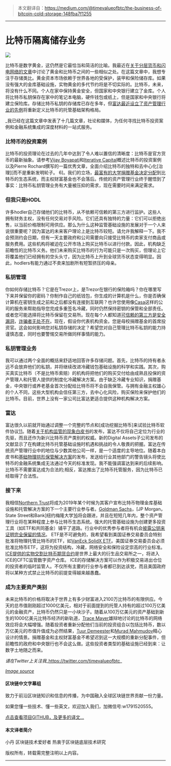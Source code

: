 
> 本文翻译自：https://medium.com/@timevalueofbtc/the-business-of-bitcoin-cold-storage-148fba7f1255
>

-----------------------------------------------

# 比特币隔离储存业务

![][1]

比特币是数字黄金，这仍然是它最恰当和简洁的比喻。我最近在[关于分层货币和闪电网络的文章][2]中讨论了黄金和比特币之间的一些相似之处。在这篇文章中，我想专注于存储类比。黄金资本市场依赖于世界各地的受保护，装甲和保险储存库。如果没有强大的金库基础设施，实物黄金的多代节约将是不切实际的。比特币，未来，将没有什么不同。个人在家中保持黄金安全，但国家和中央银行建立了金库。个人将比特币私钥保存在家中的笔记本电脑，硬件钱包或纸上，但是国家和中央银行将建立保险库。存储比特币私钥的存储库已存在多年，但[富达最近设立了资产管理行业的先例][3]将重新定义比特币的托管基础​​架构格局。

_我已经在这篇文章中发表了十几篇文章，社论和媒体，为任何寻找比特币投资案例和金融系统集成的深度材料的一站式服务。

### **比特币的投资案例**

比特币的投资理论在过去的几年中达到了令人难以置信的清晰度：比特币是官方货币的最新抽象。请参考[Vijay Boyapati][4]和[Iterative Capital][5]概述比特币的投资案例以及Pierre Rochard撰写的一篇优秀文章，全面介绍比特币的独特和去中心化[治理][而不是重新发明轮子。 6]。我们的立场，[最富有的大学捐赠基金决定分配][7]到比特币的生态系统，而主权财富基金也不会落后。传统的资产管理行业终于醒悟到了事实：比特币私钥管理业务有大量被压抑的需求，现在需要时间来满足需求。

### **但我只是HODL**

许多hodler自己存储他们的比特币，从不依赖可信赖的第三方进行监护。这些人拥有财务主权，没有任何交易对手风险。它们还具有独特的力量：它们可以拒绝出售，以当前价格限制可用供应。那么为什么这种监管基础设施的发展对于一个人来说很重要呢？因为富达的未来客户理论上是比特币较短。请允许我解释一下。我不会预测约会日期，但有一天主要政府和公司需要向只接受比特币的卖家支付商品或服务费用。这些机构将被迫在公开市场上购买比特币以进行付款。因此，机构缺乏前瞻性的比特币义务。他们未来购买比特币的行为可能只是一次购买，但理论上它将覆盖他们已经拥有的空头头寸，因为比特币上升到全球货币状态变得明显。因此，hodlers有能力通过不卖来加剧所有短暂挤压的母亲。

### **私钥管理**

你如何存储比特币？它是在Trezor上，是Trezor在银行的保险箱吗？你在哪里写下来并保留你的密码？你制作自己的纸钱包，你生成的计算机是什么，你是否确保计算机在密钥生成之前和之后都没有连接到互联网？也许您使用像[Casa][8]这样的公司的服务来帮助指导您完成多重签名冷藏，同时仍然保持密钥的保管和全部责任。或者您可能选择将比特币保留在交易所。现在每个人都知道[可信赖的第三方是安全漏洞][9]，[诈骗者无处不在][10]。现在，假设你代表机构资金。您是母校捐赠基金的首席投资官。这会如何影响您对私钥存储的决定？希望您对自己管理比特币私钥的能力持谨慎态度，同时也要警惕交易所做同样事情的能力。

### **私钥管理业务**

我可以通过两个全面的概括来舒适地回答许多存储问题。首先，比特币的持有者永远不会放弃他们的私钥，并将继续改进冷藏钱包基础设施的科学和实践。其次，购买真实比特币（不是比特币索赔）的机构将把他们的购买交付给由成熟且投保的资产管理人和托管人提供的制度化冷藏解决方案。由于缺乏冷藏专业知识，捐赠基金，中央银行或养老基金首次分配给比特币将不会自我保管。与拥有金融主权雄心的个人不同，这些大型机构会信任第三方，去中心化风险，购买保险来保护他们的比特币。目前，世界上没有一家公司比富达更适合提供这种机构解决方案。

### 富达

富达很久以前就开始通过调整一个完整的节点和[成功挖掘比特币]来试验比特币软件协议[11]。随着[关于机构监管的现象白皮书][12]的发布，富达不仅将自己定位为行业的先驱，而且还作为新兴比特币资产类别的权威。新的Digital Assets子公司发布的文献显示了在构建比特币托管基础设施时机遇和挑战的令人敬畏的把握。富达在传统资产管理行业中的地位与少数其他公司一样，是一个适度的主导地位。随着本白皮书和[基础物理拱形保管解决方案][13]的发布，发送给行业其他部门的警告镜头将使比特币的金融系统集成无法通过今天的标准发现。我不能强调富达到来的后续影响。比特币不需要富达成为合法的;相反，富达推出了比特币托管服务，因为比特币已经取得了合法性。

### 接下来

我相信[Northern Trust][14]将成为2019年某个时候为其客户宣布比特币物理金库基础设施和托管解决方案的下一个主要行业参与者。[Goldman Sachs][15]，[JP Morgan，State Street和Bank]纽约梅隆大学[16]将会跟进，并且在短短几年内，整个资产管理行业将在某种程度上参与比特币生态系统。强大的托管基础​​设施为创建更多投资工具（如ETF和共同基金）铺平了道路。行业中的优秀参与者将有机会[披露公钥来证明完全保留的情况][17]。 ETF是不可避免的，我希望看到美国证券交易委员会特别批准将物理托管比特币的ETF，如[VanEck SolidX ETF][18]。美国证券交易委员会必须批准比特币ETF，这将为投资结构，冷藏，网络安全和保险设定崇高的行业标准。 [ICE提供的实物交割比特币期货合约][19]是世界上最大的衍生品交易所之一，将进入ICE的CFTC监管数字资产仓库。 ICE的存储解决方案可以作为积极交易进出仓位的投资者的临时监管人。不仅所有主要的行业参与者都已到达该党​​，而且美国政府将以某种方式禁止比特币的前提变得越来越愚蠢。

### 成为主要资产类别

未来比特币的价格将取决于世界上有多少财富进入2100万比特币的有限供应。今天的总市值刚刚超过1000亿美元，相对于前面提到的托管人持有的超过100万亿美元的金融资产，比特币仍然只是一小块沙子。随着从100万亿美元的资产基础到新生的1000亿美元比特币经济的新轨道，[Trace Mayer][20]雄辩地讨论的比特币的网络效应将会大幅增强。随着投资者重新分配他们当前的投资组合以包括比特币，数以万亿美元的市值升值成为必然结果，[Tuur Demeester][21]和[Murad Mahmudov][22]精心设计的情景。捐赠基金和主权财富基金不希望迟到这一大规模的重新分配事件，但前瞻性的政府和中央银行也不会这么做。这些投资者类型的基础设施已经到来：让数字土地随之而来。

_请在Twitter上关注我__<https://twitter.com/timevalueofbtc>_

[_Image source_][23]

[1]: https://cdn-images-1.medium.com/max/1600/1*b8-D13z9D15sPPtKK0WiwA.jpeg
[2]: https://medium.com/@timevalueofbtc/the-bitcoin-second-layer-d503949d0a06
[3]: https://institutional.fidelity.com/app/literature/press-release/9883768/fidelity-launches-new-company-fidelity-digital-assets.html
[4]: https://medium.com/@vijayboyapati/the-bullish-case-for-bitcoin-6ecc8bdecc1
[5]: https://iterative.capital/thesis/
[6]: https://medium.com/@pierre_rochard/bitcoin-governance-37e86299470f
[7]: https://www.bloomberg.com/news/articles/2018-10-05/yale-is-said-to-invest-in-crypto-fund-that-raised-400-million
[8]: https://medium.com/casa/manage-your-keys-with-casa-a2b4bba99496
[9]: https://nakamotoinstitute.org/trusted-third-parties/
[10]: https://nakamotoinstitute.org/mempool/everyones-a-scammer/
[11]: https://qz.com/990229/one-of-the-worlds-largest-financial-services-firms-is-mining-bitcoins/
[12]: https://medium.com/@FidelityDigitalAssets/custody-in-the-age-of-digital-assets-95799f347016
[13]: https://www.forbes.com/sites/michaeldelcastillo/2018/10/15/fidelity-launches-institutional-platform-for-bitcoin-and-ethereum/#2a25922e93c4
[14]: https://www.bloomberg.com/news/articles/2018-07-31/northern-trust-looks-to-join-burgeoning-crypto-custody-business
[15]: https://www.bloomberg.com/news/articles/2018-08-06/goldman-is-said-to-consider-custody-offering-for-crypto-funds
[16]: https://www.bloomberg.com/news/articles/2018-06-18/regulated-crypto-custody-is-almost-here-it-s-a-game-changer
[17]: https://medium.com/@timevalueofbtc/bitcoin-etfs-custodians-and-collateral-ee3e1ff6b88b
[18]: https://www.sec.gov/comments/sr-cboebzx-2018-040/srcboebzx2018040-4507040-175984.pdf
[19]: https://www.theice.com/products/69281872/Bakkt-Bitcoin-USD-Daily-Future
[20]: https://www.bitcoin.kn/2015/06/crypsa-event-with-trace-mayer/
[21]: https://www.youtube.com/watch?v=K7LQu-eIOO0
[22]: https://www.youtube.com/watch?v=UMK_A0mF8PQ
[23]: https://gigaom.com/2015/01/15/xapo-ups-its-bitcoin-storage-security-by-stashing-a-key-in-space/


#### 区块链中文字幕组

致力于前沿区块链知识和信息的传播，为中国融入全球区块链世界贡献一份力量。

如果您懂一些技术、懂一些英文，欢迎加入我们，加微信号:w1791520555。

[点击查看项目GITHUB，及更多的译文...](https://github.com/BlockchainTranslator/EOS)

#### 本文译者简介

小丹 区块链技术爱好者  热衷于区块链底层技术研究

版权所有，转载需完整注明以上内容。

----------------------------------------------------
